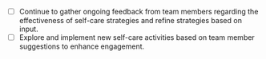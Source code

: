 - [ ] Continue to gather ongoing feedback from team members regarding the effectiveness of self-care strategies and refine strategies based on input.
- [ ] Explore and implement new self-care activities based on team member suggestions to enhance engagement.